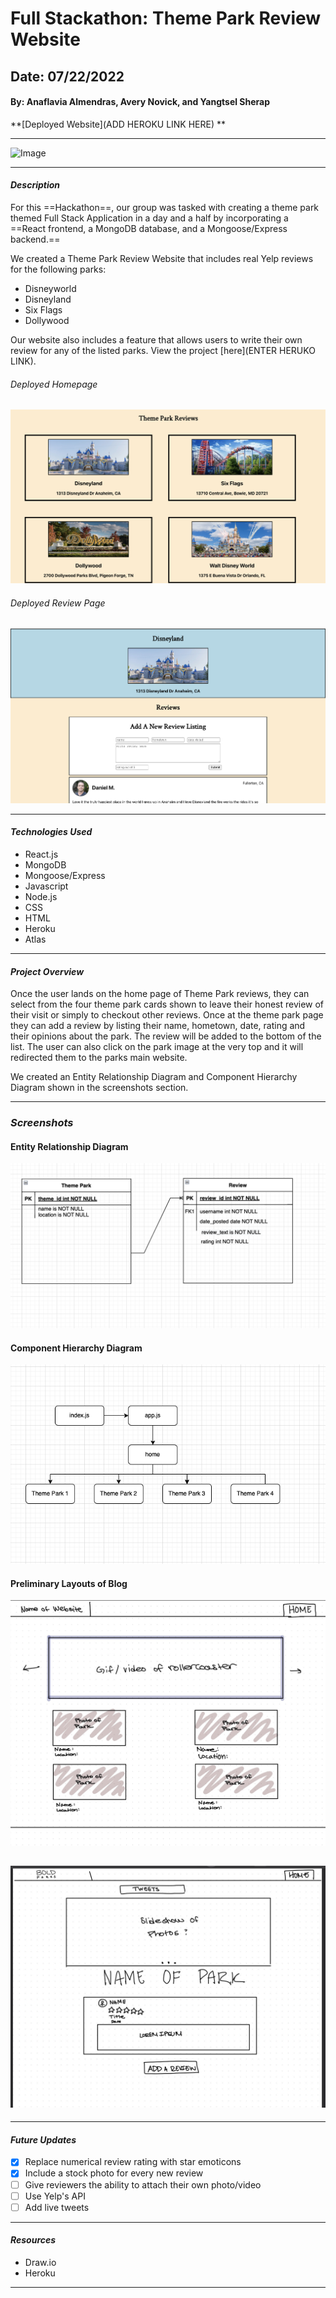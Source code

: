 # Full Stackathon: Theme Park Review Website
## Date: 07/22/2022
#### By: Anaflavia Almendras, Avery Novick, and Yangtsel Sherap


**[Deployed Website](ADD HEROKU LINK HERE) **

***
![Image](https://www.oliverwyman.com/careers/apply/case-studies/images/wumbleworld_banner.png)
***

#### *Description*

For this ==Hackathon==, our group was tasked with creating a theme park themed Full Stack Application in a day and a half by incorporating a ==React frontend, a MongoDB database, and a Mongoose/Express backend.==

We created a Theme Park Review Website that includes real Yelp reviews for the following parks:
* Disneyworld
* Disneyland
* Six Flags
* Dollywood

Our website also includes a feature that allows users to write their own review for any of the listed parks. View the project [here](ENTER HERUKO LINK).

###### *Deployed Homepage*
![Image](Images/DeployedHomepage.png)

###### *Deployed Review Page*
![Image](Images/Deployedform.png)


***
#### *Technologies Used*
* React.js
* MongoDB
* Mongoose/Express
* Javascript
* Node.js
* CSS
* HTML
* Heroku
* Atlas
***

#### *Project Overview*

Once the user lands on the home page of Theme Park reviews, they can select from the four theme park cards shown to leave their honest review of their visit or simply to checkout other reviews. Once at the theme park page they can add a review by listing their name, hometown, date, rating and their opinions about the park. The review will be added to the bottom of the list. The user can also click on the park image at the very top and it will redirected them to the parks main website.

We created an Entity Relationship Diagram and Component Hierarchy Diagram shown in the screenshots section. 

---
### **_Screenshots_**
#### **Entity Relationship Diagram**
![Image](Images/ERD.png)
#### **Component Hierarchy Diagram**
![Image](Images/ComponentHierarchy.png)
#### **Preliminary Layouts of Blog**
![Image](Images/Homepage.jpg)

![Image](Images/Reviewpage.jpg)
---

***

#### *Future Updates*
- [x] Replace numerical review rating with star emoticons
- [x] Include a stock photo for every new review 
- [ ] Give reviewers the ability to attach their own photo/video
- [ ] Use Yelp's API
- [ ] Add live tweets

***

#### ***Resources***
* Draw.io
* Heroku

***
 




<!-- 

# Getting Started with Create React App

This project was bootstrapped with [Create React App](https://github.com/facebook/create-react-app).

## Available Scripts

In the project directory, you can run:

### `npm start`

Runs the app in the development mode.\
Open [http://localhost:3000](http://localhost:3000) to view it in your browser.

The page will reload when you make changes.\
You may also see any lint errors in the console.

### `npm test`

Launches the test runner in the interactive watch mode.\
See the section about [running tests](https://facebook.github.io/create-react-app/docs/running-tests) for more information.

### `npm run build`

Builds the app for production to the `build` folder.\
It correctly bundles React in production mode and optimizes the build for the best performance.

The build is minified and the filenames include the hashes.\
Your app is ready to be deployed!

See the section about [deployment](https://facebook.github.io/create-react-app/docs/deployment) for more information.

### `npm run eject`

**Note: this is a one-way operation. Once you `eject`, you can't go back!**

If you aren't satisfied with the build tool and configuration choices, you can `eject` at any time. This command will remove the single build dependency from your project.

Instead, it will copy all the configuration files and the transitive dependencies (webpack, Babel, ESLint, etc) right into your project so you have full control over them. All of the commands except `eject` will still work, but they will point to the copied scripts so you can tweak them. At this point you're on your own.

You don't have to ever use `eject`. The curated feature set is suitable for small and middle deployments, and you shouldn't feel obligated to use this feature. However we understand that this tool wouldn't be useful if you couldn't customize it when you are ready for it.

## Learn More

You can learn more in the [Create React App documentation](https://facebook.github.io/create-react-app/docs/getting-started).

To learn React, check out the [React documentation](https://reactjs.org/).

### Code Splitting

This section has moved here: [https://facebook.github.io/create-react-app/docs/code-splitting](https://facebook.github.io/create-react-app/docs/code-splitting)

### Analyzing the Bundle Size

This section has moved here: [https://facebook.github.io/create-react-app/docs/analyzing-the-bundle-size](https://facebook.github.io/create-react-app/docs/analyzing-the-bundle-size)

### Making a Progressive Web App

This section has moved here: [https://facebook.github.io/create-react-app/docs/making-a-progressive-web-app](https://facebook.github.io/create-react-app/docs/making-a-progressive-web-app)

### Advanced Configuration

This section has moved here: [https://facebook.github.io/create-react-app/docs/advanced-configuration](https://facebook.github.io/create-react-app/docs/advanced-configuration)

### Deployment

This section has moved here: [https://facebook.github.io/create-react-app/docs/deployment](https://facebook.github.io/create-react-app/docs/deployment)

### `npm run build` fails to minify

This section has moved here: [https://facebook.github.io/create-react-app/docs/troubleshooting#npm-run-build-fails-to-minify](https://facebook.github.io/create-react-app/docs/troubleshooting#npm-run-build-fails-to-minify) -->
